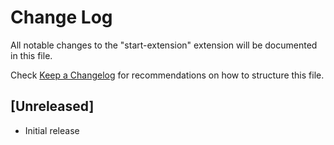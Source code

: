 # Change Log

All notable changes to the "start-extension" extension will be documented in this file.

Check [Keep a Changelog](http://keepachangelog.com/) for recommendations on how to structure this file.

## [Unreleased]

- Initial release